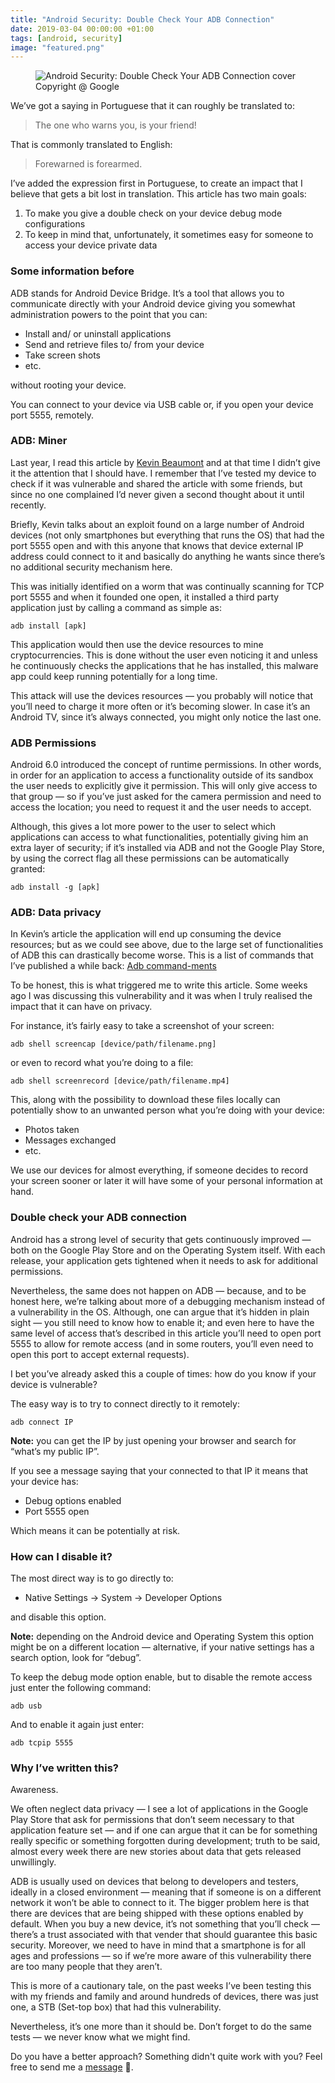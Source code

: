 ```yaml
---
title: "Android Security: Double Check Your ADB Connection"
date: 2019-03-04 00:00:00 +01:00
tags: [android, security]
image: "featured.png"
---
```


<figure>
<img src="/android-security-double-check-your-adb-connection/featured.png" alt="Android Security: Double Check Your ADB Connection cover">
<figcaption>Copyright @ Google</figcaption>
</figure>


We’ve got a saying in Portuguese that it can roughly be translated to:
> The one who warns you, is your friend!

That is commonly translated to English:
> Forewarned is forearmed.

I’ve added the expression first in Portuguese, to create an impact that I believe that gets a bit lost in translation. This article has two main goals:

1. To make you give a double check on your device debug mode configurations
2. To keep in mind that, unfortunately, it sometimes easy for someone to access your device private data

### Some information before

ADB stands for Android Device Bridge. It’s a tool that allows you to communicate directly with your Android device giving you somewhat administration powers to the point that you can:

* Install and/ or uninstall applications
* Send and retrieve files to/ from your device
* Take screen shots
* etc.

without rooting your device.

You can connect to your device via USB cable or, if you open your device port 5555, remotely.

### ADB: Miner

Last year, I read this article by [Kevin Beaumont](https://doublepulsar.com/root-bridge-how-thousands-of-internet-connected-android-devices-now-have-no-security-and-are-b46a68cb0f20) and at that time I didn’t give it the attention that I should have. I remember that I’ve tested my device to check if it was vulnerable and shared the article with some friends, but since no one complained I’d never given a second thought about it until recently.

Briefly, Kevin talks about an exploit found on a large number of Android devices (not only smartphones but everything that runs the OS) that had the port 5555 open and with this anyone that knows that device external IP address could connect to it and basically do anything he wants since there’s no additional security mechanism here.

This was initially identified on a worm that was continually scanning for TCP port 5555 and when it founded one open, it installed a third party application just by calling a command as simple as:
```shell
adb install [apk]
```

This application would then use the device resources to mine cryptocurrencies. This is done without the user even noticing it and unless he continuously checks the applications that he has installed, this malware app could keep running potentially for a long time.

This attack will use the devices resources — you probably will notice that you’ll need to charge it more often or it’s becoming slower. In case it’s an Android TV, since it’s always connected, you might only notice the last one.

### ADB Permissions

Android 6.0 introduced the concept of runtime permissions. In other words, in order for an application to access a functionality outside of its sandbox the user needs to explicitly give it permission. This will only give access to that group — so if you’ve just asked for the camera permission and need to access the location; you need to request it and the user needs to accept.

Although, this gives a lot more power to the user to select which applications can access to what functionalities, potentially giving him an extra layer of security; if it’s installed via ADB and not the Google Play Store, by using the correct flag all these permissions can be automatically granted:
```shell
adb install -g [apk]
```
### ADB: Data privacy

In Kevin’s article the application will end up consuming the device resources; but as we could see above, due to the large set of functionalities of ADB this can drastically become worse. This is a list of commands that I’ve published a while back: [Adb command-ments](https://medium.com/code-procedure-and-rants/adb-command-ments-d7dc40634643)

To be honest, this is what triggered me to write this article. Some weeks ago I was discussing this vulnerability and it was when I truly realised the impact that it can have on privacy.

For instance, it’s fairly easy to take a screenshot of your screen:
```shell
adb shell screencap [device/path/filename.png]
```
or even to record what you’re doing to a file:
```shell
adb shell screenrecord [device/path/filename.mp4]
```
This, along with the possibility to download these files locally can potentially show to an unwanted person what you’re doing with your device:

* Photos taken
* Messages exchanged
* etc.

We use our devices for almost everything, if someone decides to record your screen sooner or later it will have some of your personal information at hand.

### Double check your ADB connection

Android has a strong level of security that gets continuously improved — both on the Google Play Store and on the Operating System itself. With each release, your application gets tightened when it needs to ask for additional permissions.

Nevertheless, the same does not happen on ADB — because, and to be honest here, we’re talking about more of a debugging mechanism instead of a vulnerability in the OS. Although, one can argue that it’s hidden in plain sight — you still need to know how to enable it; and even here to have the same level of access that’s described in this article you’ll need to open port 5555 to allow for remote access (and in some routers, you’ll even need to open this port to accept external requests).

I bet you’ve already asked this a couple of times: how do you know if your device is vulnerable?

The easy way is to try to connect directly to it remotely:
```shell
adb connect IP
```
**Note:** you can get the IP by just opening your browser and search for “what’s my public IP”.

If you see a message saying that your connected to that IP it means that your device has:

* Debug options enabled
* Port 5555 open

Which means it can be potentially at risk.

### How can I disable it?

The most direct way is to go directly to:

* Native Settings → System → Developer Options

and disable this option.

**Note:** depending on the Android device and Operating System this option might be on a different location — alternative, if your native settings has a search option, look for “debug”.
 
To keep the debug mode option enable, but to disable the remote access just enter the following command:
```shell
adb usb
```
And to enable it again just enter:
```shell
adb tcpip 5555
```
### Why I’ve written this?

Awareness.

We often neglect data privacy — I see a lot of applications in the Google Play Store that ask for permissions that don’t seem necessary to that application feature set — and if one can argue that it can be for something really specific or something forgotten during development; truth to be said, almost every week there are new stories about data that gets released unwillingly.

ADB is usually used on devices that belong to developers and testers, ideally in a closed environment — meaning that if someone is on a different network it won’t be able to connect to it. The bigger problem here is that there are devices that are being shipped with these options enabled by default. When you buy a new device, it’s not something that you’ll check — there’s a trust associated with that vender that should guarantee this basic security. Moreover, we need to have in mind that a smartphone is for all ages and professions — so if we’re more aware of this vulnerability there are too many people that they aren’t.

This is more of a cautionary tale, on the past weeks I’ve been testing this with my friends and family and around hundreds of devices, there was just one, a STB (Set-top box) that had this vulnerability.

Nevertheless, it’s one more than it should be. Don’t forget to do the same tests — we never know what we might find.


Do you have a better approach? Something didn't quite work with you? Feel free to send me a [message](https://twitter.com/cafonsomota) 🙂.
